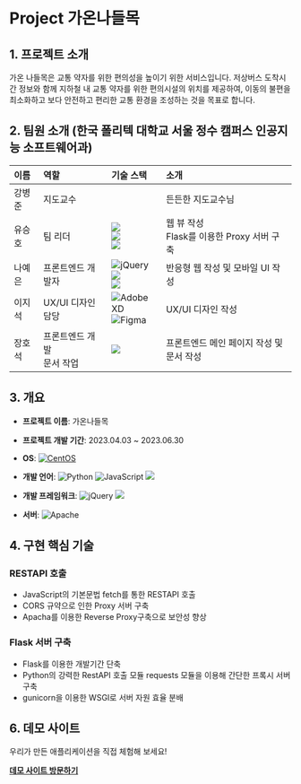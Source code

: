 # Project 가온나들목

## 1. 프로젝트 소개
가온 나들목은 교통 약자를 위한 편의성을 높이기 위한 서비스입니다. 저상버스 도착시간 정보와 함께 지하철 내 교통 약자를 위한 편의시설의 위치를 제공하여, 이동의 불편을 최소화하고 보다 안전하고 편리한 교통 환경을 조성하는 것을 목표로 합니다.

## 2. 팀원 소개 (한국 폴리텍 대학교 서울 정수 캠퍼스 인공지능 소프트웨어과)

| 이름     | 역할                  | 기술 스택                                                                                                                                       | 소개                                           | 
|:---------|:---------------------|:-----------------------------------------------------------------------------------------------------------------------------------------------|:----------------------------------------------|
| 강병준   | 지도교수             |                                                                                                                                                 | 든든한 지도교수님                           |
| 유승호   | 팀 리더              |[<img src="https://img.shields.io/badge/flask-000000?style=flat-square&logo=flask&logoColor=white"/>](https://flask.palletsprojects.com/en/3.0.x/)<br> <img src="https://img.shields.io/badge/html5-E34F26?style=flat-square&logo=html5&logoColor=white"/> <br> <img src="https://img.shields.io/badge/javascript-F7DF1E?style=flat-square&logo=javascript&logoColor=black"/> | 웹 뷰 작성 <br> Flask를 이용한 Proxy 서버 구축 |
|  나예은  | 프론트엔드 개발자   | ![jQuery](https://img.shields.io/badge/jquery-0769AD?style=flat-square&logo=jquery&logoColor=white) <br> <img src="https://img.shields.io/badge/html5-E34F26?style=flat-square&logo=html5&logoColor=white"/>  <br> <img src="https://img.shields.io/badge/javascript-F7DF1E?style=flat-square&logo=javascript&logoColor=black"/> | 반응형 웹 작성 및 모바일 UI 작성      |
| 이지석   | UX/UI 디자인 담당 | ![Adobe XD](https://img.shields.io/badge/Adobe%20XD-FF61F6?style=flat-square&logo=adobexd&logoColor=white) <br> ![Figma](https://img.shields.io/badge/Figma-F24E1E?style=flat-square&logo=figma&logoColor=white) | UX/UI 디자인 작성   |
| 장호석   | 프론트엔드 개발 <br> 문서 작업     | <img src="https://img.shields.io/badge/html5-E34F26?style=flat-square&logo=html5&logoColor=white"/>    | 프론트엔드 메인 페이지 작성 및 문서 작성


## 3. 개요
- **프로젝트 이름**: 가온나들목
- **프로젝트 개발 기간**: 2023.04.03 ~ 2023.06.30
- **OS**: [![CentOS](https://img.shields.io/badge/CentOS-CC0000?style=flat-square&logo=centos&logoColor=white)](https://www.centos.org/)
- **개발 언어**: ![Python](https://img.shields.io/badge/Python-3776AB?style=flat-square&logo=python&logoColor=white)
![JavaScript](https://img.shields.io/badge/JavaScript-F7DF1E?style=flat-square&logo=javascript&logoColor=black) <img src="https://img.shields.io/badge/html5-E34F26?style=flat-square&logo=html5&logoColor=white"/>  

- **개발 프레임워크**: ![jQuery](https://img.shields.io/badge/jquery-0769AD?style=flat-square&logo=jquery&logoColor=white) [<img src="https://img.shields.io/badge/flask-000000?style=flat-square&logo=flask&logoColor=white"/>](https://flask.palletsprojects.com/en/3.0.x/)
- **서버**: ![Apache](https://img.shields.io/badge/Apache-D22128?style=flat-square&logo=apache&logoColor=white)
 

## 4. 구현 핵심 기술
### RESTAPI 호출
- JavaScript의 기본문법 fetch를 통한 RESTAPI 호출
- CORS 규약으로 인한 Proxy 서버 구축
- Apacha를 이용한 Reverse Proxy구축으로 보안성 향상


### Flask 서버 구축
-   Flask를 이용한 개발기간 단축
-   Python의 강력한 RestAPI 호출 모듈 requests 모듈을 이용해 간단한 프록시 서버 구축
-   gunicorn을 이용한 WSGI로 서버 자원 효율 분배

## 6. 데모 사이트
우리가 만든 애플리케이션을 직접 체험해 보세요!

[**데모 사이트 방문하기**](https://highfive.aikopo.net/index.html) 

